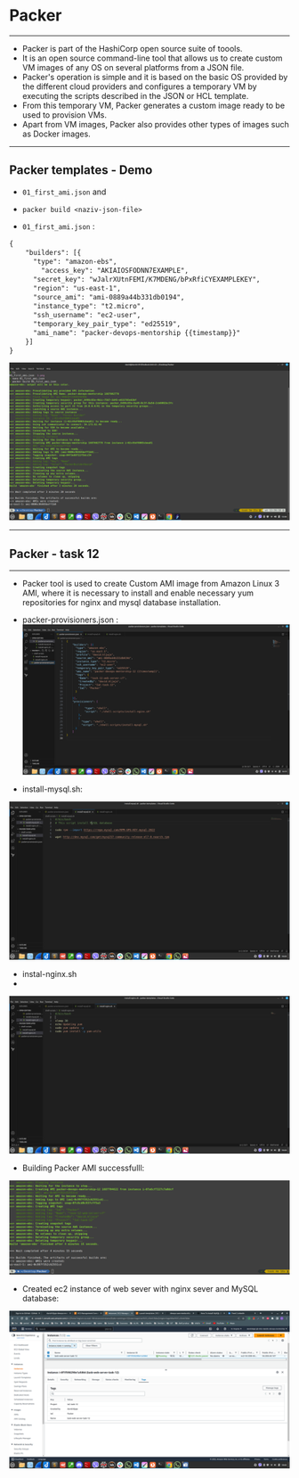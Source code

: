 ﻿# Packer
* * *

- Packer is part of the HashiCorp open source suite of toools.
- It is an open source command-line tool that allows us to create custom VM images of any OS on several platforms from a JSON file.
- Packer's operation is simple and it is based on the basic OS provided by the different cloud providers and configures a temporary VM by executing the scripts described in the JSON or HCL template.
- From this temporary VM, Packer generates a custom image ready to be used to provision VMs.
- Apart from VM images, Packer also provides other types of images such as Docker images.
* * *
## Packer templates - Demo

- `01_first_ami.json`  and 
- `packer build <naziv-json-file>`

- `01_first_ami.json` : 

```
{
    "builders": [{
      "type": "amazon-ebs",
	    "access_key": "AKIAIOSFODNN7EXAMPLE",
      "secret_key": "wJalrXUtnFEMI/K7MDENG/bPxRfiCYEXAMPLEKEY",
      "region": "us-east-1",
      "source_ami": "ami-0889a44b331db0194",
      "instance_type": "t2.micro",
      "ssh_username": "ec2-user",
      "temporary_key_pair_type": "ed25519",
      "ami_name": "packer-devops-mentorship {{timestamp}}"
    }]
}
```

![3](./3.png)

* * *
## Packer - task 12
* * *

- Packer tool is used to create Custom AMI image from Amazon Linux 3 AMI, where it is necessary to install and enable necessary yum repositories for nginx and mysql database installation.

- packer-provisioners.json :
![7](./7.png)

- install-mysql.sh:

![9](./9.png)

-  instal-nginx.sh
-
![10](./10.png)

 - Building Packer AMI successfulll:

![11](./11.png)

- Created ec2 instance of web sever with nginx sever and MySQL database:

![12](./12.png)

